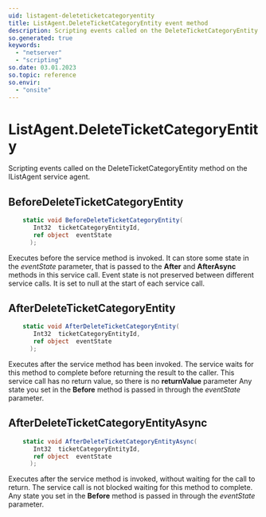 ```yaml
---
uid: listagent-deleteticketcategoryentity
title: ListAgent.DeleteTicketCategoryEntity event method
description: Scripting events called on the DeleteTicketCategoryEntity method on the ListAgent service agent.
so.generated: true
keywords:
  - "netserver"
  - "scripting"
so.date: 03.01.2023
so.topic: reference
so.envir:
  - "onsite"
---
```

# ListAgent.DeleteTicketCategoryEntity

Scripting events called on the <see cref='M:SuperOffice.CRM.Services.IListAgent.DeleteTicketCategoryEntity'>DeleteTicketCategoryEntity</see> method on the <see cref='IListAgent'>IListAgent</see>  service agent.

## BeforeDeleteTicketCategoryEntity
```cs
    static void BeforeDeleteTicketCategoryEntity(
       Int32  ticketCategoryEntityId,
       ref object  eventState
      );
```
Executes before the service method is invoked.
It can store some state in the *eventState* parameter, that is passed to the **After** and **AfterAsync** methods in this service call.
Event state is not preserved between different service calls. It is set to null at the start of each service call.
## AfterDeleteTicketCategoryEntity
```cs
    static void AfterDeleteTicketCategoryEntity(
       Int32  ticketCategoryEntityId,
       ref object  eventState
      );
```
Executes after the service method has been invoked. The service waits for this method to complete before returning the result to the caller.
This service call has no return value, so there is no **returnValue** parameter
Any state you set in the **Before** method is passed in through the *eventState* parameter.
## AfterDeleteTicketCategoryEntityAsync
```cs
    static void AfterDeleteTicketCategoryEntityAsync(
       Int32  ticketCategoryEntityId,
       ref object  eventState
      );
```
Executes after the service method is invoked, without waiting for the call to return.
The service call is not blocked waiting for this method to complete.
Any state you set in the **Before** method is passed in through the *eventState* parameter.


